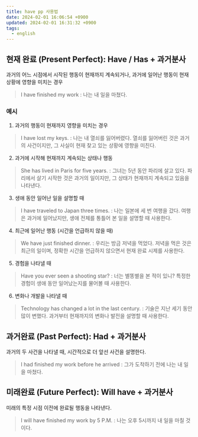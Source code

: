 ```yaml
---
title: have pp 사용법
date: 2024-02-01 16:06:54 +0900
updated: 2024-02-01 16:31:32 +0900
tags:
  - english
---
```


## 현재 완료 (Present Perfect): Have / Has + 과거분사

과거의 어느 시점에서 시작된 행동이 현재까지 계속되거나, 과거에 일어난 행동이 현재 상황에 영향을 미치는 경우

> I have finished my work : 나는 내 일을 마쳤다.

### 예시

1. 과거의 행동이 현재까지 영향을 미치는 경우
> I have lost my keys. : 나는 내 열쇠를 잃어버렸다. 
> 열쇠를 잃어버린 것은 과거의 사건이지만, 그 사실이 현재 찾고 있는 상황에 영향을 미친다. 

2. 과거에 시작해 현재까지 계속되는 상태나 행동
> She has lived in Paris for five years. : 그녀는 5년 동안 파리에 살고 있다.
> 파리에서 살기 시작한 것은 과거의 일이지만, 그 상태가 현재까지 계속되고 있음을 나타낸다.

3. 생애 동안 일어난 일을 설명할 때
> I have traveled to Japan three times. : 나는 일본에 세 번 여행을 갔다.
> 여행은 과거에 일어났지만, 생애 전체를 통틀어 본 일을 설명할 때 사용한다.

4. 최근에 일어난 행동 (시간을 언급하지 않을 때)
> We have just finished dinner. : 우리는 방금 저녁을 먹었다.
> 저녁을 먹은 것은 최근의 일이며, 정확한 시간을 언급하지 않으면서 현재 완료 시제를 사용한다.

5. 경험을 나타낼 때
> Have you ever seen a shooting star? : 너는 별똥별을 본 적이 있니?
> 특정한 경험이 생애 동안 일어났는지를 물어볼 때 사용한다. 

6. 변화나 개발을 나타낼 때
> Technology has changed a lot in the last century. : 기술은 지난 세기 동안 많이 변했다. 
> 과거부터 현재까지의 변화나 발전을 설명할 때 사용한다.

## 과거완료 (Past Perfect): Had + 과거분사

과거의 두 사건을 나타낼 때, 시간적으로 더 앞선 사건을 설명한다.  

> I had finished my work before he arrived : 그가 도착하기 전에 나는 내 일을 마쳤다. 

## 미래완료 (Future Perfect): Will have + 과거분사

미래의 특정 시점 이전에 완료될 행동을 나타낸다. 

> I will have finished my work by 5 P.M. : 나는 오후 5시까지 내 일을 마칠 것이다.
